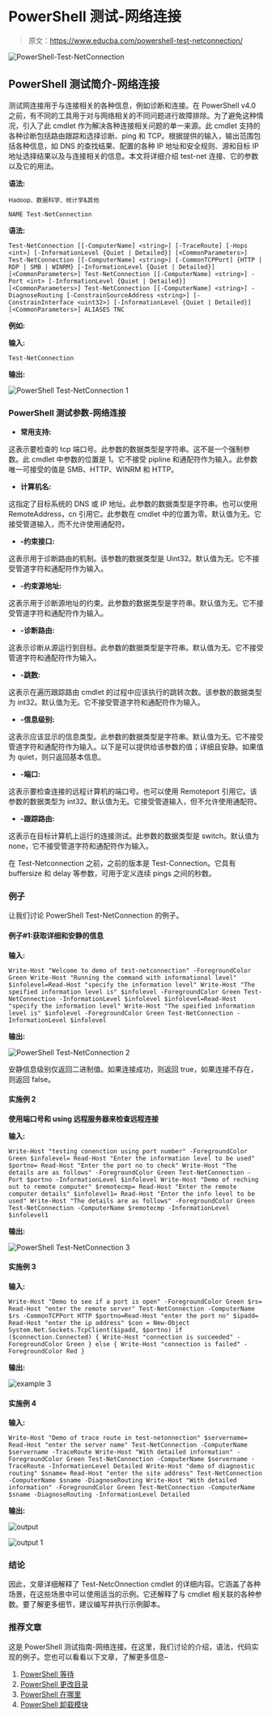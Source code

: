 # PowerShell 测试-网络连接

> 原文：<https://www.educba.com/powershell-test-netconnection/>

![PowerShell-Test-NetConnection](img/4b361e400ed7b966f587bb7fa22c92e7.png)



## PowerShell 测试简介-网络连接

测试网连接用于与连接相关的各种信息，例如诊断和连接。在 PowerShell v4.0 之前，有不同的工具用于对与网络相关的不同问题进行故障排除。为了避免这种情况，引入了此 cmdlet 作为解决各种连接相关问题的单一来源。此 cmdlet 支持的各种诊断包括路由跟踪和选择诊断、ping 和 TCP。根据提供的输入，输出范围包括各种信息，如 DNS 的查找结果、配置的各种 IP 地址和安全规则、源和目标 IP 地址选择结果以及与连接相关的信息。本文将详细介绍 test-net 连接、它的参数以及它的用法。

**语法:**

<small>Hadoop、数据科学、统计学&其他</small>

`NAME
Test-NetConnection`

**语法:**

`Test-NetConnection [[-ComputerName] <string>] [-TraceRoute] [-Hops <int>] [-InformationLevel {Quiet | Detailed}] [<CommonParameters>] Test-NetConnection [[-ComputerName] <string>] [-CommonTCPPort] {HTTP | RDP | SMB | WINRM} [-InformationLevel {Quiet | Detailed}] [<CommonParameters>] Test-NetConnection [[-ComputerName] <string>] -Port <int> [-InformationLevel {Quiet | Detailed}]  [<CommonParameters>] Test-NetConnection [[-ComputerName] <string>] -DiagnoseRouting [-ConstrainSourceAddress <string>] [-ConstrainInterface <uint32>] [-InformationLevel {Quiet | Detailed}]  [<CommonParameters>] ALIASES
TNC`

**例如:**

**输入:**

`Test-NetConnection`

**输出:**

![PowerShell Test-NetConnection 1](img/b15ac97f9fddbcac04a2e1bda74bb265.png)



### PowerShell 测试参数-网络连接

*   **常用支持:**

这表示要检查的 tcp 端口号。此参数的数据类型是字符串。这不是一个强制参数。此 cmdlet 中参数的位置是 1。它不接受 pipline 和通配符作为输入。此参数唯一可接受的值是 SMB、HTTP、WINRM 和 HTTP。

*   **计算机名:**

这指定了目标系统的 DNS 或 IP 地址。此参数的数据类型是字符串。也可以使用 RemoteAddress，cn 引用它。此参数在 cmdlet 中的位置为零。默认值为无。它接受管道输入，而不允许使用通配符。

*   **-约束接口:**

这表示用于诊断路由的机制。该参数的数据类型是 Uint32。默认值为无。它不接受管道字符和通配符作为输入。

*   **-约束源地址:**

这表示用于诊断源地址的约束。此参数的数据类型是字符串。默认值为无。它不接受管道字符和通配符作为输入。

*   **-诊断路由:**

这表示诊断从源运行到目标。此参数的数据类型是字符串。默认值为无。它不接受管道字符和通配符作为输入。

*   **-跳数:**

这表示在遍历跟踪路由 cmdlet 的过程中应该执行的跳转次数。该参数的数据类型为 int32。默认值为无。它不接受管道字符和通配符作为输入。

*   **-信息级别:**

这表示应该显示的信息类型。此参数的数据类型是字符串。默认值为无。它不接受管道字符和通配符作为输入。以下是可以提供给该参数的值；详细且安静。如果值为 quiet，则只返回基本信息。

*   **-端口:**

这表示要检查连接的远程计算机的端口号。也可以使用 Remoteport 引用它。该参数的数据类型为 int32。默认值为无。它接受管道输入，但不允许使用通配符。

*   **-跟踪路由:**

这表示在目标计算机上运行的连接测试。此参数的数据类型是 switch。默认值为 none，它不接受管道字符和通配符作为输入。

在 Test-Netconnection 之前，之前的版本是 Test-Connection。它具有 buffersize 和 delay 等参数，可用于定义连续 pings 之间的秒数。

### 例子

让我们讨论 PowerShell Test-NetConnection 的例子。

#### 例子#1:获取详细和安静的信息

**输入:**

`Write-Host "Welcome to demo of test-netconnection" -ForegroundColor Green
Write-Host "Running the command with informational level"
$infolevel=Read-Host "specify the information level"
Write-Host "The speified information level is" $infolevel -ForegroundColor Green
Test-NetConnection -InformationLevel $infolevel
$infolevel=Read-Host "specify the information level"
Write-Host "The speified information level is" $infolevel -ForegroundColor Green
Test-NetConnection -InformationLevel $infolevel`

**输出:**

![PowerShell Test-NetConnection 2](img/3b3dd06d5d612b5cfd8ca3a248321b96.png)



安静信息级别仅返回二进制值。如果连接成功，则返回 true，如果连接不存在，则返回 false。

#### 实施例 2

**使用端口号和 using 远程服务器来检查远程连接**

**输入:**

`Write-Host "testing conenction using port number" -ForegroundColor Green
$infolevel= Read-Host "Enter the information level to be used"
$portno= Read-Host "Enter the port no to check"
Write-Host "The details are as follows" -ForegroundColor Green
Test-NetConnection -Port $portno -InformationLevel $infolevel
Write-Host "Demo of reching out to remote computer"
$remotecmp= Read-Host "Enter the remote computer details"
$infolevel1= Read-Host "Enter the info level to be used"
Write-Host "The details are as follows" -ForegroundColor Green
Test-NetConnection -ComputerName $remotecmp -InformationLevel $infolevel1`

**输出:**

![PowerShell Test-NetConnection 3](img/9547ad8583e1e994c59c2a9b708c3bdc.png)



#### 实施例 3

**输入:**

`Write-Host "Demo to see if a port is open" -ForegroundColor Green
$rs= Read-Host "enter the remote server"
Test-NetConnection -ComputerName $rs -CommonTCPPort HTTP
$portno=Read-Host "enter the port no"
$ipadd= Read-Host "enter the ip address"
$con = New-Object System.Net.Sockets.TcpClient($ipadd, $portno)
if ($connection.Connected) {
Write-Host "connection is succeeded" -ForegroundColor Green
} else {
Write-Host "connection is failed" -ForegroundColor Red
}`

**输出:**

![example 3](img/d81676dada60982deabb4b937fbb950d.png)



#### 实施例 4

**输入:**

`Write-Host "Demo of trace route in test-netonnection"
$servername= Read-Host "enter the server name"
Test-NetConnection -ComputerName $servername -TraceRoute
Write-Host "With detailed information" -ForegroundColor Green
Test-NetConnection -ComputerName $servername -TraceRoute -InformationLevel Detailed
Write-Host "demo of diagnostic routing"
$sname= Read-Host "enter the site address"
Test-NetConnection -ComputerName $sname -DiagnoseRouting
Write-Host "With detailed information" -ForegroundColor Green
Test-NetConnection -ComputerName $sname -DiagnoseRouting -InformationLevel Detailed`

**输出:**

![output](img/aa6bc76b93ee527597aaad30bef895c0.png)



![output 1](img/8fb3dad555e28c36cef442ea88580ccc.png)



### 结论

因此，文章详细解释了 Test-NetcOnnection cmdlet 的详细内容。它涵盖了各种场景，在这些场景中可以使用适当的示例。它还解释了与 cmdlet 相关联的各种参数。要了解更多细节，建议编写并执行示例脚本。

### 推荐文章

这是 PowerShell 测试指南-网络连接。在这里，我们讨论的介绍，语法，代码实现的例子。您也可以看看以下文章，了解更多信息–

1.  [PowerShell 等待](https://www.educba.com/powershell-wait-2/)
2.  [PowerShell 更改目录](https://www.educba.com/powershell-change-directory/)
3.  [PowerShell 在哪里](https://www.educba.com/powershell-where/)
4.  [PowerShell 卸载模块](https://www.educba.com/powershell-uninstall-module/)





